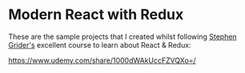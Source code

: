 # Modern React with Redux

These are the sample projects that I created whilst following [Stephen Grider's](https://www.udemy.com/user/sgslo/) excellent course to learn about React & Redux:

https://www.udemy.com/share/1000dWAkUccFZVQXo=/
